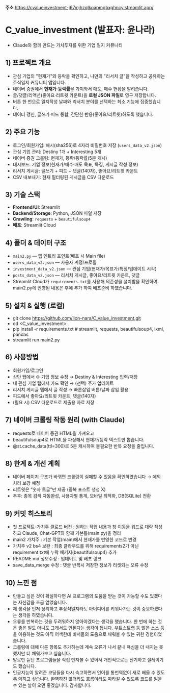**주소** 
https://cvalueinvestment-j67mjhzqlkoapmgbxghncy.streamlit.app/


# C_value_investment (발표자: 윤나라)
 - Claude와 함께 만드는 가치투자를 위한 기업 일지 커뮤니티


## 1) 프로젝트 개요

- 관심 기업의 "현재가"와 등락을 확인하고, 나만의 "리서치 글"을 작성하고 공유하는 주식일지 커뮤니티 앱입니다. 
- 네이버 증권에서 **현재가·등락률**을 가져와서 매도, 매수 현황을 알려줍니다.
- 글/댓글/리액션(좋아요·리트윗 카운트)을 **로컬 JSON 파일**로 영구 저장합니다.
- 버튼 한 번으로 일지작성 날짜와 리서치 분야를 선택하는 최소 기능에 집중했습니다.  
- 데이터 갱신, 글쓰기·피드 통합, 간단한 반응(좋아요/리트윗)하도록 했습니다. 

## 2) 주요 기능

- 로그인/회원가입: 해시(sha256)로 4자리 비밀번호 저장 (`users_data_v2.json`)
- 관심 기업 관리: Destiny 1개 + Interesting 5개  
- 네이버 증권 크롤링: 현재가, 등락/등락률(5분 캐시)  
- 대시보드: 기업 정보(현재가/매수·매도 목표, 특징, 게시글 작성 정보)
- 리서치 게시글: 글쓰기 + 피드 + 댓글(140자), 좋아요/리트윗 카운트
- CSV 내보내기: 현재 필터링된 게시글을 CSV 다운로드

## 3) 기술 스택

- **Frontend/UI**: Streamlit
- **Backend/Storage**: Python, JSON 파일 저장
- **Crawling**: `requests` + `beautifulsoup4`
- **배포**: Streamlit Cloud

## 4) 폴더 & 데이터 구조

- `main2.py` — 앱 엔트리 포인트(배포 시 Main file)
- `users_data_v2.json` — 사용자 계정/프로필
- `investment_data_v2.json` — 관심 기업(현재가/목표가/특징/업데이트 시각)
- `posts_data_v2.json` — 리서치 게시글, 좋아요/리트윗 카운트, 댓글
- Streamlit Cloud가 `requirements.txt`를 사용해 의존성을 설치함을 확인하여 main2.py에 반영된 내용은 후에 추가 하여 배포준비 하였습니다.

## 5) 설치 & 실행 (로컬)

- git clone <https://github.com/lion-nara/C_value_investment.git>
- cd <C_value_investment>
- pip install -r requirements.txt   # streamlit, requests, beautifulsoup4, lxml, pandas
- streamlit run main2.py

## 6)  사용방법

- 회원가입/로그인
- 상단 탭에서 ⚙️ 기업 정보 수정 → Destiny & Interesting 입력/저장
- 내 관심 기업 탭에서 카드 확인 → (선택) 주가 업데이트
- 리서치 게시글 탭에서 글 작성 → 빠른삽입 버튼/날짜 삽입 활용
- 피드에서 좋아요/리트윗 카운트, 댓글(140자)
- (필요 시) CSV 다운로드로 제출용 자료 저장

## 7) 네이버 크롤링 작동 원리 (with Claude)

- requests로 네이버 증권 HTML을 가져오고
- beautifulsoup4로 HTML을 파싱해서 현재가/등락 텍스트만 뽑습니다.
- @st.cache_data(ttl=300)로 5분 캐시하여 불필요한 반복 요청을 줄입니다.

## 8) 한계 & 개선 계획

- 네이버 페이지 구조가 바뀌면 크롤링이 실패할 수 있음을 확인하였습니다 → 예외 처리 보강 예정
- 리트윗은 “숫자 토글”만 제공 (중복 포스트 생성 X)
- 추후: 종목 검색 자동완성, 사용자별 통계, 모바일 최적화, DB(SQLite) 전환

## 9) 커밋 히스토리

- 첫 프로젝트-가치주 클로드 버전 
    : 원하는 작업 내용과 창 이동을 워드로 대략 작성하고 Claude, Chat-GPT와 함께 기본틀(main.py)을 정리
- main2 가치주 : 기본 작업(main)에서 현재가를 반영한 코드로 변경
- 가치주 v2 bs4 보완 
    : 최종 클라우드를 위해 requirements2가 아닌 requirement.txt에 누락 패키지(beautifulsoup4) 추가
- README.md 정보수정 : 업데이트 및 배포 링크
- save_data_merge 수정 : 댓글 반복시 저장한 정보가 리셋되는 오류 수정

## 10) 느낀 점

- 만들고 싶은 것이 확실하다면 AI 프로그램의 도움을 받는 것이 가능할 수도 있겠다는 자신감을 조금 얻었습니다. 
- 제 생각을 먼저 정리하고 추상적일지라도 아이디어를 키워나가는 것이 중요하겠다는 생각을 하였습니다. 
- 오류를 반복하는 것을 두려워하지 않아야겠다는 생각을 했습니다. 한 번에 하는 것은 좋은 일도 아니도 그래서도 안된다는 생각이 듭니다. 부트스트랩 등 많은 소스 등을 이용하는 것도 아직 어색한데 비서들의 도움으로 채워볼 수 있는 귀한 경험이었습니다.
- 크롤링에 대해 다른 항목도 추가하는데 계속 오류가 나서 끝내 욕심을 더 내지는 못했지만 더 채워가보고 싶습니다. 
- 말로만 듣던 프로그램들을 직접 만져볼 수 있어서 개인적으로는 신기하고 설레이기도 했습니다. 
- 인공지능이 알려준 코딩들을 다시 숙고하면서 언어를 통번역없이 새로 배울 수 있도록 익히고 싶습니다. 완벽하진 않더라도 흐름이라도 따라갈 수 있도록 코드를 읽을 수 있는 날이 오면 좋겠습니다. 감사합니다.